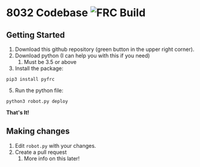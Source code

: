 # 8032 Codebase ![FRC Build](https://github.com/redshiftrobotics/8032/workflows/FRC%20Build/badge.svg?branch=feature/path-following)

## Getting Started

1. Download this github repository (green button in the upper right corner).
2. Download python (I can help you with this if you need)
   1. Must be 3.5 or above
3. Install the package:
```
pip3 install pyfrc
```
5. Run the python file:
```
python3 robot.py deploy
```

**That's It!**

## Making changes

1. Edit `robot.py` with your changes.
2. Create a pull request
   1. More info on this later!
